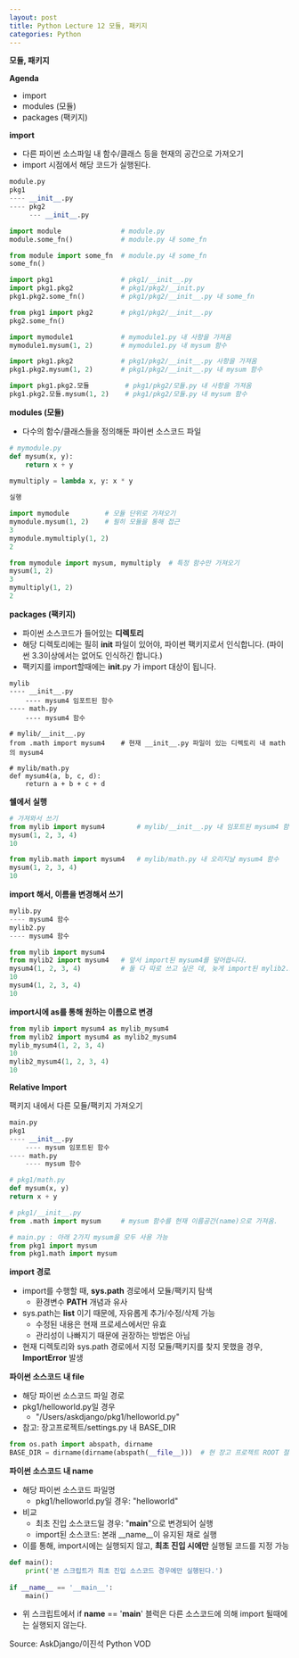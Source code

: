 ```yaml
---
layout: post
title: Python Lecture 12 모듈, 패키지
categories: Python
---
```


**모듈, 패키지**

**Agenda**

- import
- modules (모듈)
- packages (팩키지)

**import**

- 다른 파이썬 소스파일 내 함수/클래스 등을 현재의 공간으로 가져오기
- import 시점에서 해당 코드가 실행된다.

```python
module.py
pkg1
---- __init__.py
---- pkg2
     --- __init__.py

import module				# module.py
module.some_fn()			# module.py 내 some_fn

from module import some_fn	# module.py 내 some_fn
some_fn()

import pkg1					# pkg1/__init__.py
import pkg1.pkg2			# pkg1/pkg2/__init.py
pkg1.pkg2.some_fn()			# pkg1/pkg2/__init__.py 내 some_fn

from pkg1 import pkg2		# pkg1/pkg2/__init__.py
pkg2.some_fn()
```

```python
import mymodule1			# mymodule1.py 내 사항을 가져옴
mymodule1.mysum(1, 2)		# mymodule1.py 내 mysum 함수

import pkg1.pkg2			# pkg1/pkg2/__init__.py 사항을 가져옴
pkg1.pkg2.mysum(1, 2)		# pkg1/pkg2/__init__.py 내 mysum 함수

import pkg1.pkg2.모듈			# pkg1/pkg2/모듈.py 내 사항을 가져옴
pkg1.pkg2.모듈.mysum(1, 2)	# pkg1/pkg2/모듈.py 내 mysum 함수
```

**modules (모듈)**

- 다수의 함수/클래스들을 정의해둔 파이썬 소스코드 파일

```python
# mymodule.py
def mysum(x, y):
    return x + y
    
mymultiply = lambda x, y: x * y

실행

import mymodule			# 모듈 단위로 가져오기
mymodule.mysum(1, 2)	# 필히 모듈을 통해 접근
3
mymodule.mymultiply(1, 2)
2

from mymodule import mysum, mymultiply	# 특정 함수만 가져오기
mysum(1, 2)
3
mymultiply(1, 2)
2
```

**packages (팩키지)**

- 파이썬 소스코드가 들어있는 **디렉토리**
- 해당 디렉토리에는 필히 __init__ 파일이 있어야, 파이썬 팩키지로서 인식합니다. (파이썬 3.3이상에서는 없어도 인식하긴 합니다.)
- 팩키지를 import할때에는 __init__.py 가 import 대상이 됩니다.

```
mylib
---- __init__.py
    ---- mysum4 임포트된 함수
---- math.py
    ---- mysum4 함수
    
# mylib/__init__.py
from .math import mysum4	# 현재 __init__.py 파일이 있는 디렉토리 내 math의 mysum4

# mylib/math.py
def mysum4(a, b, c, d):
    return a + b + c + d
```

**쉘에서 실행**

```python
# 가져와서 쓰기
from mylib import mysum4		# mylib/__init__.py 내 임포트된 mysum4 함수
mysum(1, 2, 3, 4)
10

from mylib.math import mysum4	# mylib/math.py 내 오리지날 mysum4 함수
mysum(1, 2, 3, 4)
10
```

**import 해서, 이름을 변경해서 쓰기**

```python
mylib.py
---- mysum4 함수
mylib2.py
---- mysum4 함수

from mylib import mysum4
from mylib2 import mysum4	# 앞서 import된 mysum4를 덮어씁니다.
mysum4(1, 2, 3, 4)			# 둘 다 따로 쓰고 싶은 데, 늦게 import된 mylib2.mysum4만 사용된다.
10
mysum4(1, 2, 3, 4)
10
```

**import시에 as를 통해 원하는 이름으로 변경**

```python
from mylib import mysum4 as mylib_mysum4
from mylib2 import mysum4 as mylib2_mysum4
mylib_mysum4(1, 2, 3, 4)
10
mylib2_mysum4(1, 2, 3, 4)
10
```

**Relative Import**

팩키지 내에서 다른 모듈/팩키지 가져오기

```python
main.py
pkg1
---- __init__.py
    ---- mysum 임포트된 함수
---- math.py
    ---- mysum 함수

# pkg1/math.py
def mysum(x, y)
return x + y

# pkg1/__init__.py
from .math import mysum		# mysum 함수를 현재 이름공간(name)으로 가져옴.

# main.py : 아래 2가지 mysum을 모두 사용 가능
from pkg1 import mysum
from pkg1.math import mysum
```

**import 경로**

- import를 수행할 때, **sys.path** 경로에서 모듈/팩키지 탐색
    - 환경변수 **PATH** 개념과 유사
- sys.path는 **list** 이기 때문에, 자유롭게 추가/수정/삭제 가능
    - 수정된 내용은 현재 프로세스에서만 유효
    - 관리성이 나빠지기 때문에 권장하는 방법은 아님
- 현재 디렉토리와 sys.path 경로에서 지정 모듈/팩키지를 찾지 못했을 경우, **ImportError** 발생

**파이썬 소스코드 내 __file__**

- 해당 파이썬 소스코드 파일 경로
- pkg1/helloworld.py일 경우
    - "/Users/askdjango/pkg1/helloworld.py"
- 참고: 장고프로젝트/settings.py 내 BASE_DIR

```python
from os.path import abspath, dirname
BASE_DIR = dirname(dirname(abspath(__file__)))	# 현 장고 프로젝트 ROOT 절대경로 계산
```

**파이썬 소스코드 내 __name__**

- 해당 파이썬 소스코드 파일명
    - pkg1/helloworld.py일 경우: "helloworld"
- 비교
    - 최초 진입 소스코드일 경우: "__main__"으로 변경되어 실행
    - import된 소스코드: 본래 __name__이 유지된 채로 실행
- 이를 통해, import시에는 실행되지 않고, **최초 진입 시에만** 실행될 코드를 지정 가능

```python
def main():
    print('본 스크립트가 최초 진입 소스코드 경우에만 실행된다.')
    
if __name__ == '__main__':
    main()
```

- 위 스크립트에서 if __name__ == '__main__' 블럭은 다른 소스코드에 의해 import 될때에는 실행되지 않는다.



Source:  AskDjango/이진석 Python VOD